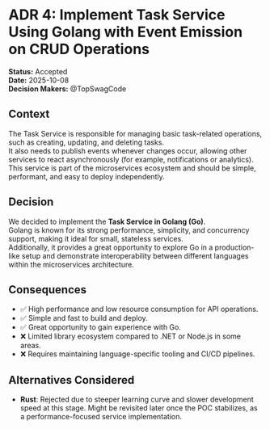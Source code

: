 # ADR 4: Implement Task Service Using Golang with Event Emission on CRUD Operations

**Status:** Accepted  
**Date:** 2025-10-08  
**Decision Makers:** @TopSwagCode

## Context
The Task Service is responsible for managing basic task-related operations, such as creating, updating, and deleting tasks.  
It also needs to publish events whenever changes occur, allowing other services to react asynchronously (for example, notifications or analytics).  
This service is part of the microservices ecosystem and should be simple, performant, and easy to deploy independently.

## Decision
We decided to implement the **Task Service in Golang (Go)**.  
Golang is known for its strong performance, simplicity, and concurrency support, making it ideal for small, stateless services.  
Additionally, it provides a great opportunity to explore Go in a production-like setup and demonstrate interoperability between different languages within the microservices architecture.

## Consequences

- ✅ High performance and low resource consumption for API operations.  
- ✅ Simple and fast to build and deploy.  
- ✅ Great opportunity to gain experience with Go.  
- ❌ Limited library ecosystem compared to .NET or Node.js in some areas.  
- ❌ Requires maintaining language-specific tooling and CI/CD pipelines.

## Alternatives Considered

- **Rust**: Rejected due to steeper learning curve and slower development speed at this stage. Might be revisited later once the POC stabilizes, as a performance-focused service implementation.
